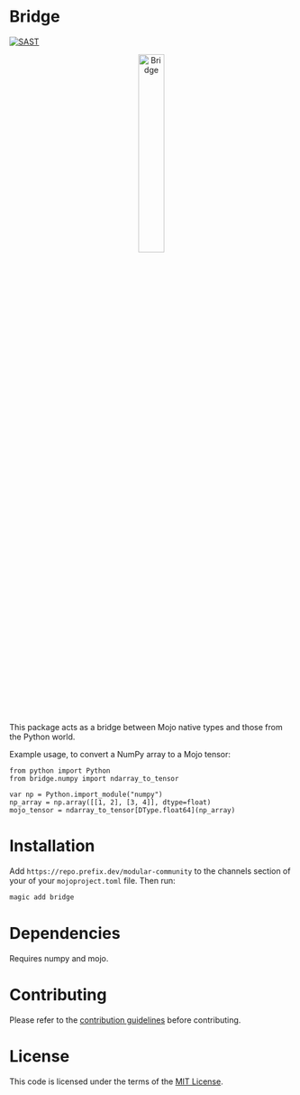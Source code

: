 # Bridge
[![SAST](https://gitlab.com/hylkedonker/bridge/badges/main/pipeline.svg?job=sast)](https://gitlab.com/hylkedonker/bridge/-/security/dashboard)
<p align="center">
  <img src="misc/image.jpeg" width="30%" alt="Bridge">
</p>

This package acts as a bridge between Mojo native types and those from the Python world.

Example usage, to convert a NumPy array to a Mojo tensor:
```mojo
from python import Python
from bridge.numpy import ndarray_to_tensor

var np = Python.import_module("numpy")
np_array = np.array([[1, 2], [3, 4]], dtype=float)
mojo_tensor = ndarray_to_tensor[DType.float64](np_array)
```

# Installation
Add `https://repo.prefix.dev/modular-community` to the channels section of your of your
`mojoproject.toml` file.
Then run:
```bash
magic add bridge
```

# Dependencies
Requires numpy and mojo.

# Contributing
Please refer to the [contribution guidelines](https://gitlab.com/hylkedonker/bridge/-/blob/main/CONTRIBUTING.md) before contributing.

# License
This code is licensed under the terms of the [MIT License](LICENSE.txt).